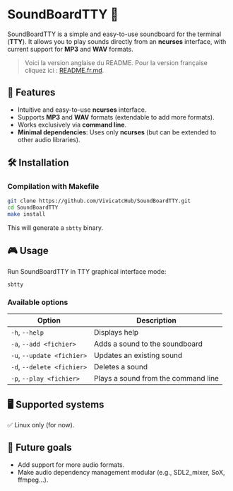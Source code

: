 # SoundBoardTTY 🎵

SoundBoardTTY is a simple and easy-to-use soundboard for the terminal (**TTY**). It allows you to play sounds directly from an **ncurses** interface, with current support for **MP3** and **WAV** formats.

> Voici la version anglaise du README. Pour la version française cliquez ici : [README.fr.md](README.fr.md).

## 🚀 Features
- Intuitive and easy-to-use **ncurses** interface.
- Supports **MP3** and **WAV** formats (extendable to add more formats).
- Works exclusively via **command line**.
- **Minimal dependencies**: Uses only **ncurses** (but can be extended to other audio libraries).

## 🛠 Installation

### **Compilation with Makefile**
```bash
git clone https://github.com/VivicatcHub/SoundBoardTTY.git
cd SoundBoardTTY
make install
```
This will generate a `sbtty` binary.

## 🎮 Usage
Run SoundBoardTTY in TTY graphical interface mode:
```
sbtty
```

### Available options
| Option                     | Description                         |
|----------------------------|-------------------------------------|
| `-h`, `--help`	         | Displays help                       |
| `-a`, `--add <fichier>`    | Adds a sound to the soundboard      |
| `-u`, `--update <fichier>` | Updates an existing sound           |
| `-d`, `--delete <fichier>` | Deletes a sound                     |
| `-p`, `--play <fichier>`	 | Plays a sound from the command line |


## 🖥 Supported systems
✅ Linux only (for now).

## 📌 Future goals
- Add support for more audio formats.
- Make audio dependency management modular (e.g., SDL2_mixer, SoX, ffmpeg...).